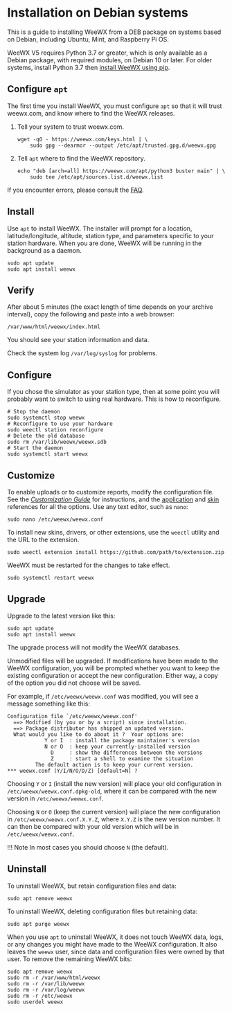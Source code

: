 # Installation on Debian systems 

This is a guide to installing WeeWX from a DEB package on systems based on
Debian, including Ubuntu, Mint, and Raspberry Pi OS.

WeeWX V5 requires Python 3.7 or greater, which is only available as a Debian
package, with required modules, on Debian 10 or later.  For older systems,
install Python 3.7 then [install WeeWX using pip](pip.md).


## Configure `apt`

The first time you install WeeWX, you must configure `apt` so that it will
trust weewx.com, and know where to find the WeeWX releases.

1. Tell your system to trust weewx.com.

    ```{.shell .copy}
    wget -qO - https://weewx.com/keys.html | \
        sudo gpg --dearmor --output /etc/apt/trusted.gpg.d/weewx.gpg
    ```

2. Tell `apt` where to find the WeeWX repository.

    ```{.shell .copy}
    echo "deb [arch=all] https://weewx.com/apt/python3 buster main" | \
        sudo tee /etc/apt/sources.list.d/weewx.list
    ```

If you encounter errors, please consult the
[FAQ](https://github.com/weewx/weewx/wiki/faq-apt-key-problems).


## Install

Use `apt` to install WeeWX. The installer will prompt for a location,
latitude/longitude, altitude, station type, and parameters specific to your
station hardware.  When you are done, WeeWX will be running in the background
as a daemon.

```{.shell .copy}
sudo apt update
sudo apt install weewx
```


## Verify

After about 5 minutes (the exact length of time depends on your archive
interval), copy the following and paste into a web browser:

    /var/www/html/weewx/index.html

You should see your station information and data.

Check the system log `/var/log/syslog` for problems.


## Configure

If you chose the simulator as your station type, then at some point you will
probably want to switch to using real hardware. This is how to reconfigure.

```{.shell .copy}
# Stop the daemon
sudo systemctl stop weewx
# Reconfigure to use your hardware
sudo weectl station reconfigure
# Delete the old database
sudo rm /var/lib/weewx/weewx.sdb
# Start the daemon
sudo systemctl start weewx
```


## Customize

To enable uploads or to customize reports, modify the configuration file.
See the [*Customization Guide*](../custom/introduction.md) for instructions,
and the [application](../reference/weewx-options/introduction.md) and
[skin](../reference/skin-options/introduction.md) references for all
the options. Use any text editor, such as `nano`:

```shell
sudo nano /etc/weewx/weewx.conf
```

To install new skins, drivers, or other extensions, use the `weectl` utility
and the URL to the extension.

```shell
sudo weectl extension install https://github.com/path/to/extension.zip
```

WeeWX must be restarted for the changes to take effect.
```{.shell .copy}
sudo systemctl restart weewx
```


## Upgrade

Upgrade to the latest version like this:

```{.shell .copy}
sudo apt update
sudo apt install weewx
```

The upgrade process will not modify the WeeWX databases.

Unmodified files will be upgraded. If modifications have been made to the
WeeWX configuration, you will be prompted whether you want to keep the
existing configuration or accept the new configuration. Either way, a copy of
the option you did not choose will be saved.

For example, if `/etc/weewx/weewx.conf` was modified, you will see a message
something like this:

```
Configuration file `/etc/weewx/weewx.conf'
  ==> Modified (by you or by a script) since installation.
  ==> Package distributor has shipped an updated version.
  What would you like to do about it ?  Your options are:
            Y or I  : install the package maintainer's version
            N or O  : keep your currently-installed version
              D     : show the differences between the versions
              Z     : start a shell to examine the situation
         The default action is to keep your current version.
*** weewx.conf (Y/I/N/O/D/Z) [default=N] ?
```

Choosing `Y` or `I` (install the new version) will place your old
configuration in `/etc/weewx/weewx.conf.dpkg-old`, where it can be
compared with the new version in `/etc/weewx/weewx.conf`.

Choosing `N` or `O` (keep the current version) will place the new
configuration in `/etc/weewx/weewx.conf.X.Y.Z`, where `X.Y.Z` is the
new version number. It can then be compared with your old version which
will be in `/etc/weewx/weewx.conf`.

!!! Note
    In most cases you should choose `N` (the default).


## Uninstall

To uninstall WeeWX, but retain configuration files and data:

```{.shell .copy}
sudo apt remove weewx
```

To uninstall WeeWX, deleting configuration files but retaining data:

```{.shell .copy}
sudo apt purge weewx
```

When you use `apt` to uninstall WeeWX, it does not touch WeeWX data, logs,
or any changes you might have made to the WeeWX configuration.  It also leaves
the `weewx` user, since data and configuration files were owned by that user.
To remove the remaining WeeWX bits:

```{.shell .copy}
sudo apt remove weewx
sudo rm -r /var/www/html/weewx
sudo rm -r /var/lib/weewx
sudo rm -r /var/log/weewx
sudo rm -r /etc/weewx
sudo userdel weewx
```
